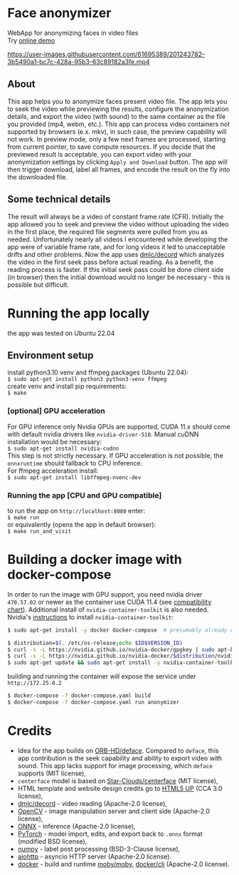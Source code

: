 # Face anonymizer
WebApp for anonymizing faces in video files  
Try [online demo](https://ojqbo.website)

https://user-images.githubusercontent.com/61695389/201243782-3b5490a1-bc7c-428a-95b3-63c89182a3fe.mp4

## About
This app helps you to anonymize faces present video file. The app lets you to seek the video while previewing the results, configure the anonymization details, and export the video (with sound) to the same container as the file you provided (mp4, webm, etc.). This app can process video containers not supported by browsers (e.x. mkv), in such case, the preview capability will not work.
In preview mode, only a few next frames are processed, starting from current pointer, to save compute resources. If you decide that the previewed result is acceptable, you can export video with your anonymization settings by clicking `Apply and Download` button. The app will then trigger download, label all frames, and encode the result on the fly into the downloaded file. 

## Some technical details
The result will always be a video of constant frame rate (CFR). 
Initially the app allowed you to seek and preview the video without uploading the video in the first place, the required file segments were pulled from you as needed. Unfortunately nearly all videos I encountered while developing the app were of variable frame rate, and for long videos it led to unacceptable drifts and other problems. Now the app uses [dmlc/decord](https://github.com/dmlc/decord) which analyzes the video in the first seek pass before actual reading. As a benefit, the reading process is faster. If this initial seek pass could be done client side (in browser) then the initial download would no longer be necessary - this is possible but difficult.

# Running the app locally
the app was tested on Ubuntu 22.04
## Environment setup
install python3.10 venv and ffmpeg packages (Ubuntu 22.04):  
`$ sudo apt-get install python3 python3-venv ffmpeg`  
create venv and install pip requirements:  
`$ make`
### [optional] GPU acceleration
For GPU inference only Nvidia GPUs are supported, CUDA 11.x should come with default nvidia drivers like `nvidia-driver-510`. Manual cuDNN installation would be necessary:  
`$ sudo apt-get install nvidia-cudnn`  
This step is not strictly necessary. If GPU acceleration is not possible, the `onnxruntime` should fallback to CPU inference.  
For ffmpeg acceleration install:  
`$ sudo apt-get install libffmpeg-nvenc-dev`  
### Running the app [CPU and GPU compatible]
to run the app on `http://localhost:8080` enter:  
`$ make run`  
or equivalently (opens the app in default browser):  
`$ make run_and_visit`  
# Building a docker image with docker-compose
In order to run the image with GPU support, you need nvidia driver `470.57.02` or newer as the container use CUDA 11.4 (see [compatibility chart](https://docs.nvidia.com/deploy/cuda-compatibility/index.html#use-the-right-compat-package)). Additional install of `nvidia-container-toolkit` is also needed.
Nvidia's [instructions](https://docs.nvidia.com/ai-enterprise/deployment-guide/dg-docker.html#enabling-the-docker-repository-and-installing-the-nvidia-container-toolkit) to install `nvidia-container-toolkit`:
```bash
$ sudo apt-get install -y docker docker-compose  # presumably already done

$ distribution=$(. /etc/os-release;echo $ID$VERSION_ID)
$ curl -s -L https://nvidia.github.io/nvidia-docker/gpgkey | sudo apt-key add -
$ curl -s -L https://nvidia.github.io/nvidia-docker/$distribution/nvidia-docker.list | sudo tee /etc/apt/sources.list.d/nvidia-docker.list
$ sudo apt-get update && sudo apt-get install -y nvidia-container-toolkit
```
building and running the container will expose the service under `http://172.25.0.2`
```bash
$ docker-compose -f docker-compose.yaml build
$ docker-compose -f docker-compose.yaml run anonymizer
```
# Credits
- Idea for the app builds on [ORB-HD/deface](https://github.com/ORB-HD/deface). Compared to `deface`, this app contribution is the seek capability and ability to export video with sound. This app lacks support for image processing, which `deface` supports (MIT license),
- `centerface` model is based on [Star-Clouds/centerface](https://github.com/Star-Clouds/centerface) (MIT license),
- HTML template and website design credits go to [HTML5 UP](https://html5up.net/fractal) (CCA 3.0 license),
- [dmlc/decord](https://github.com/dmlc/decord) - video reading (Apache-2.0 license),
- [OpenCV](https://opencv.org/) - image manipulation server and client side (Apache-2.0 license),
- [ONNX](https://onnx.ai/) - inference (Apache-2.0 license),
- [PyTorch](https://pytorch.org/) - model import, edits, and export back to `.onnx` format (modified BSD license),
- [numpy](https://numpy.org) - label post processing (BSD-3-Clause license),
- [aiohttp](https://docs.aiohttp.org/en/stable/web.html) - asyncio HTTP server (Apache-2.0 license).
- [docker](https://www.docker.com/) - build and runtime [moby/moby](https://github.com/moby/moby), [docker/cli](https://github.com/docker/cli) (Apache-2.0 license).
